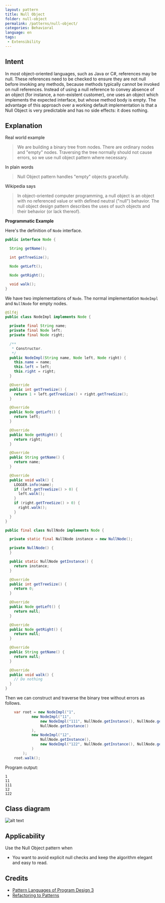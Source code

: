 ```yaml
---
layout: pattern
title: Null Object
folder: null-object
permalink: /patterns/null-object/
categories: Behavioral
language: en
tags:
 - Extensibility
---
```


## Intent

In most object-oriented languages, such as Java or C#, references may be null. These references need 
to be checked to ensure they are not null before invoking any methods, because methods typically 
cannot be invoked on null references. Instead of using a null reference to convey absence of an
object (for instance, a non-existent customer), one uses an object which implements the expected 
interface, but whose method body is empty. The advantage of this approach over a working default 
implementation is that a Null Object is very predictable and has no side effects: it does nothing.

## Explanation

Real world example

> We are building a binary tree from nodes. There are ordinary nodes and "empty" nodes. Traversing 
> the tree normally should not cause errors, so we use null object pattern where necessary.            

In plain words

> Null Object pattern handles "empty" objects gracefully.   

Wikipedia says

> In object-oriented computer programming, a null object is an object with no referenced value or 
> with defined neutral ("null") behavior. The null object design pattern describes the uses of such 
> objects and their behavior (or lack thereof).

**Programmatic Example**

Here's the definition of `Node` interface.

```java
public interface Node {

  String getName();

  int getTreeSize();

  Node getLeft();

  Node getRight();

  void walk();
}
```

We have two implementations of `Node`. The normal implementation `NodeImpl` and `NullNode` for
empty nodes.

```java
@Slf4j
public class NodeImpl implements Node {

  private final String name;
  private final Node left;
  private final Node right;

  /**
   * Constructor.
   */
  public NodeImpl(String name, Node left, Node right) {
    this.name = name;
    this.left = left;
    this.right = right;
  }

  @Override
  public int getTreeSize() {
    return 1 + left.getTreeSize() + right.getTreeSize();
  }

  @Override
  public Node getLeft() {
    return left;
  }

  @Override
  public Node getRight() {
    return right;
  }

  @Override
  public String getName() {
    return name;
  }

  @Override
  public void walk() {
    LOGGER.info(name);
    if (left.getTreeSize() > 0) {
      left.walk();
    }
    if (right.getTreeSize() > 0) {
      right.walk();
    }
  }
}

public final class NullNode implements Node {

  private static final NullNode instance = new NullNode();

  private NullNode() {
  }

  public static NullNode getInstance() {
    return instance;
  }

  @Override
  public int getTreeSize() {
    return 0;
  }

  @Override
  public Node getLeft() {
    return null;
  }

  @Override
  public Node getRight() {
    return null;
  }

  @Override
  public String getName() {
    return null;
  }

  @Override
  public void walk() {
    // Do nothing
  }
}
```

Then we can construct and traverse the binary tree without errors as follows.

```java
    var root = new NodeImpl("1",
            new NodeImpl("11",
                new NodeImpl("111", NullNode.getInstance(), NullNode.getInstance()),
                NullNode.getInstance()
            ),
            new NodeImpl("12",
                NullNode.getInstance(),
                new NodeImpl("122", NullNode.getInstance(), NullNode.getInstance())
            )
        );
    root.walk();
```

Program output:

```
1
11
111
12
122
```

## Class diagram

![alt text](./etc/null-object.png "Null Object")

## Applicability

Use the Null Object pattern when

* You want to avoid explicit null checks and keep the algorithm elegant and easy to read.

## Credits

* [Pattern Languages of Program Design 3](https://www.amazon.com/gp/product/0201310112/ref=as_li_tl?ie=UTF8&camp=1789&creative=9325&creativeASIN=0201310112&linkCode=as2&tag=javadesignpat-20&linkId=7372ffb8a4e39a3bb10f199b89aef921)
* [Refactoring to Patterns](https://www.amazon.com/gp/product/0321213351/ref=as_li_tl?ie=UTF8&camp=1789&creative=9325&creativeASIN=0321213351&linkCode=as2&tag=javadesignpat-20&linkId=2a76fcb387234bc71b1c61150b3cc3a7)
